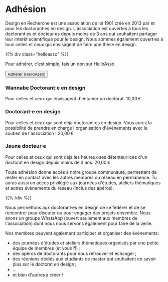 
# Adhésion

Design en Recherche est une association de loi 1901 crée en 2013 par et pour les doctorant·es en design.
L'association est ouvertes à tous les doctorant·es et docteur·es depuis moins de 3 ans qui souhaitent partager leur intérêt scientifique pour le design. Nous sommes également ouvert·es à tous celles et ceux qui envisagent de faire une thèse en design.

{{% div class="helloasso" %}}

Pour adhérer, c'est simple, fais un don sur HelloAsso.

<div>
  <button>
    <a target="_blank" href="https://www.helloasso.com/associations/design-en-recherche-le-reseau-des-jeunes-chercheurs-en-design/adhesions/adhesion-2023-2024">Adhérer (HelloAsso)</a>
  </button>
</div>

### Wannabe Doctorant·e en design

Pour celles et ceux qui envisagent d'entamer un doctorat.  <span class="montant">10,00 €</span>

### Doctorant·e en design

Pour celles et ceux qui sont déjà doctorant·es en design. Vous aurez la possibilité de prendre en charge l'organisation d'évènements avec le soutien de l'association ! <span class="montant">20,00 €</span>

### Jeune docteur·e

Pour celles et ceux qui sont déjà les heureux·ses détenteur·ices d'un doctorat en design depuis moins de 3 ans. <span class="montant">20,00 €</span>

Toute adhésion donne accès à notre groupe communauté, permettant de rester en contact avec les autres membres du réseau en permanence. Tu auras aussi un accès privilégié aux journées d'études, ateliers thématiques et autres évènements du réseau (inclus des apéros).

{{% /div %}}

Nous permettons aux doctorant·es en design de se fédérer et de se rencontrer pour discuter ou pour engager des projets ensemble. Nous avons un groupe WhatsApp (ouvert seulement aux membres de l'association) dont nous nous servons également pour faire de la veille.<br>

Nos membres peuvent également participer et organiser des évènements:

* des journées d'études et ateliers thématiques organisés par une petite équipe de membres (et vous ?!) ;
* des apéros de doctorants pour nous retrouver et échanger ;
* des réunions dédiés aux étudiants de master qui souhaitent en savoir plus sur le doctorat en design ;
* ...
* et bien d'autres à créer !
